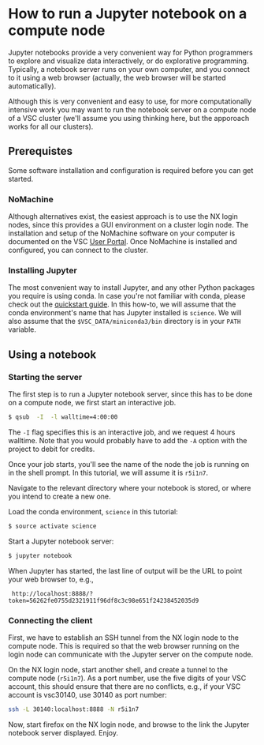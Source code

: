 # How to run a Jupyter notebook on a compute node

Jupyter notebooks provide a very convenient way for Python programmers
to explore and visualize data interactively, or do explorative programming.
Typically, a notebook server runs on your own computer, and you connect
to it using a web browser (actually, the web browser will be started
automatically).

Although this is very convenient and easy to use, for more computationally
intensive work you may want to run the notebook server on a compute node
of a VSC cluster (we'll assume you using thinking here, but the apporoach
works for all our clusters).


## Prerequistes

Some software installation and configuration is required before you can get
started.

### NoMachine

Although alternatives exist, the easiest approach is to use the
NX login nodes, since this provides a GUI environment on a cluster login
node.  The installation and setup of the NoMachine software on your computer
is documented on the VSC
[User Portal](https://www.vscentrum.be/client/multiplatform/nx-start-guide).
Once NoMachine is installed and configured, you can connect to the cluster.

### Installing Jupyter

The most convenient way to install Jupyter, and any other Python packages
you require is using conda.  In case you're not familiar with conda, please
check out the [quickstart guide](INSTALL_CONDA.md).  In this how-to, we will
assume that the conda environment's name that has Jupyter installed is
`science`.  We will also assume that the `$VSC_DATA/miniconda3/bin`
directory is in your `PATH` variable.


## Using a notebook

### Starting the server

The first step is to run a Jupyter notebook server, since this has to be
done on a compute node, we first start an interactive job.
```bash
$ qsub  -I  -l walltime=4:00:00
```
The `-I` flag specifies this is an interactive job, and we request 4 hours
walltime.  Note that you would probably have to add the `-A` option with
the project to debit for credits.

Once your job starts, you'll see the name of the node the job is running
on in the shell prompt.  In this tutorial, we will assume it is `r5i1n7`.

Navigate to the relevant directory where your notebook is stored, or where
you intend to create a new one.

Load the conda environment, `science` in this tutorial:
```bash
$ source activate science
```

Start a Jupyter notebook server:
```bash
$ jupyter notebook
```
When Jupyter has started, the last line of output will be the URL to
point your web browser to, e.g.,
```
 http://localhost:8888/?token=56262fe0755d2321911f96df8c3c98e651f24238452035d9
 ```
### Connecting the client

First, we have to establish an SSH tunnel from the NX login node to the
compute node.  This is required so that the web browser running on the
login node can communicate with the Jupyter server on the compute node.

On the NX login node, start another shell, and create a tunnel to the
compute node (`r5i1n7`).  As a port number, use the five digits of your
VSC account, this should ensure that there are no conflicts, e.g., if your
VSC account is vsc30140, use 30140 as port number:
```bash
ssh -L 30140:localhost:8888 -N r5i1n7
```

Now, start firefox on the NX login node, and browse to the link the
Jupyter notebook server displayed.  Enjoy.
